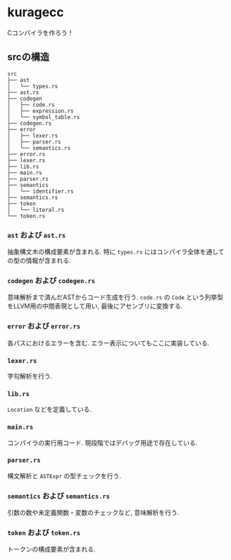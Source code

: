 # kuragecc

Cコンパイラを作ろう！

## srcの構造

```
src
├── ast
│   └── types.rs
├── ast.rs
├── codegen
│   ├── code.rs
│   ├── expression.rs
│   └── symbol_table.rs
├── codegen.rs
├── error
│   ├── lexer.rs
│   ├── parser.rs
│   └── semantics.rs
├── error.rs
├── lexer.rs
├── lib.rs
├── main.rs
├── parser.rs
├── semantics
│   └── identifier.rs
├── semantics.rs
├── token
│   └── literal.rs
└── token.rs
```

### `ast` および `ast.rs`

抽象構文木の構成要素が含まれる.
特に `types.rs` にはコンパイラ全体を通しての型の情報が含まれる.

### `codegen` および `codegen.rs`

意味解析まで済んだASTからコード生成を行う.
`code.rs` の `Code` という列挙型をLLVM用の中間表現として用い, 最後にアセンブリに変換する.

### `error` および `error.rs`

各パスにおけるエラーを含む. エラー表示についてもここに実装している.

### `lexer.rs`

字句解析を行う.

### `lib.rs`

`Location` などを定義している.

### `main.rs`

コンパイラの実行用コード. 現段階ではデバッグ用途で存在している.

### `parser.rs`

構文解析と `ASTExpr` の型チェックを行う.

### `semantics` および `semantics.rs`

引数の数や未定義関数・変数のチェックなど, 意味解析を行う. 

### `token` および `token.rs`

トークンの構成要素が含まれる.
